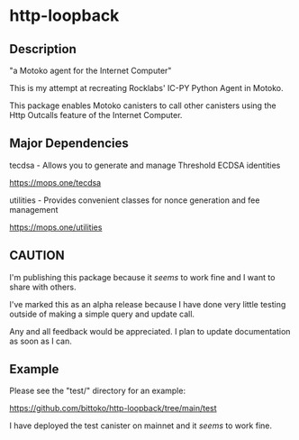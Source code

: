 # http-loopback

## Description
"a Motoko agent for the Internet Computer"

This is my attempt at recreating Rocklabs' IC-PY Python Agent in Motoko.

This package enables Motoko canisters to call other canisters using the Http Outcalls feature of the Internet Computer.

## Major Dependencies
tecdsa - Allows you to generate and manage Threshold ECDSA identities

https://mops.one/tecdsa

utilities - Provides convenient classes for nonce generation and fee management

https://mops.one/utilities

## CAUTION
I'm publishing this package because it *seems* to work fine and I want to share with others.

I've marked this as an alpha release because I have done very little testing outside of making a simple query and update call.

Any and all feedback would be appreciated. I plan to update documentation as soon as I can.

## Example
Please see the "test/" directory for an example:

https://github.com/bittoko/http-loopback/tree/main/test

I have deployed the test canister on mainnet and it *seems* to work fine.